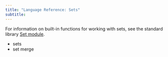 ```yaml
---
title: "Language Reference: Sets"
subtitle:
---
```


For information on built-in functions for working with sets, see the standard
library [Set module](/stdlib/Set).

- sets
- set merge

